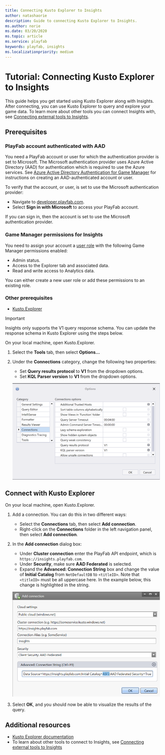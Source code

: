 ```yaml
---
title: Connecting Kusto Explorer to Insights
author: natashaorie
description: Guide to connecting Kusto Explorer to Insights. 
ms.author: norie
ms.date: 03/20/2020    
ms.topic: article
ms.service: playfab
keywords: playfab, insights
ms.localizationpriority: medium
---
```


# Tutorial: Connecting Kusto Explorer to Insights

This guide helps you get started using Kusto Explorer along with Insights. After connecting, you can use Kusto Explorer to query and explore your game data. To learn more about other tools you can connect Insights with, see [Connecting external tools to Insights](index.md).

## Prerequisites

### PlayFab account authenticated with AAD

You need a PlayFab account or user for which the authentication provider is set to Microsoft. The Microsoft authentication provider uses Azure Active Directory (AAD) for authentication which is required to use the Azure services. See [Azure Active Directory Authentication for Game Manager](../../../features/authentication/aad-authentication/index.md) for instructions on creating an AAD-authenticated account or user.

To verify that the account, or user, is set to use the Microsoft authentication provider:

* Navigate to [developer.playfab.com](https://developer.playfab.com).
* Select **Sign in with Microsoft** to access your PlayFab account.

If you can sign in, then the account is set to use the Microsoft authentication provider.

### Game Manager permissions for Insights

You need to assign your account a [user role](/gaming/playfab/gamemanager/playfab-user-roles) with the following Game Manager permissions enabled:

* Admin status.
* Access to the Explorer tab and associated data.
* Read and write access to Analytics data.

You can either create a new user role or add these permissions to an existing role.

### Other prerequisites

* [Kusto.Explorer](/azure/data-explorer/kusto/tools/kusto-explorer)

> [!IMPORTANT]
> Insights only supports the V1 query response schema. You can update the response schema in Kusto Explorer using the steps below.
>

On your local machine, open Kusto.Explorer.

1. Select the **Tools** tab, then select **Options...**
1. Under the **Connections** category, change the following two properties:
   * Set **Query results protocol** to **V1** from the dropdown options.
   * Set **KQL Parser version** to **V1** from the dropdown options.

   ![Kusto.Explorer use V1 query schema](media/kusto-explorer-settings-v1.png)
## Connect with Kusto Explorer

On your local machine, open Kusto.Explorer.

1. Add a connection. You can do this in two different ways:
   * Select the **Connections** tab, then select **Add connection**.
   * Right-click on the **Connections** folder in the left navigation panel, then select **Add connection**.

2. In the **Add connection** dialog box:
   * Under **Cluster connection** enter the PlayFab API endpoint, which is `https://insights.playfab.com`.
   * Under **Security**, make sure **AAD Federated** is selected.
   * Expand the **Advanced: Connection String** box and change the value of **Initial Catalog** from `NetDefaultDB` to `<titleID>`. Note that `<titleID>` must be all uppercase here. In the example below, this change is highlighted in the string.
  
   ![Kusto.Explorer add connection](media/kusto-explorer.png)

3. Select **OK**, and you should now be able to visualize the results of the query.

## Additional resources

* [Kusto Explorer documentation](/azure/kusto/tools/kusto-explorer)
* To learn about other tools to connect to Insights, see [Connecting external tools to Insights](index.md)
